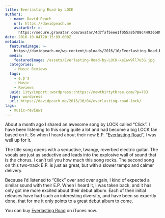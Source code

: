 ```yaml
---
title: Everlasting Road by LOCK
authors:
  - name: David Peach
    url: https://davidpeach.me
    avatarUrl: >-
      https://secure.gravatar.com/avatar/4d7faf5eee1f055a85788c44936b8995eaab6dfb004e7854ec747ccb272e91ee?s=96&d=mm&r=g
date: 2016-10-04T20:15:09.000Z
metadata:
  featuredImage: >-
    https://davidpeach.me/wp-content/uploads/2016/10/Everlasting-Road-by-LOCK.jpg
  media:
    featuredImage: /assets/Everlasting-Road-by-LOCK-keIww9ll7u3G.jpg
  categories:
    - Music Reviews
  tags:
    - e.p's
    - Music
    - Reviews
  uuid: 11ty/import::wordpress::https://newthirtythree.com/?p=783
  type: wordpress
  url: https://davidpeach.me/2016/10/04/everlasting-road-lock/
tags:
  - music-reviews
---
```

About a month ago I shared an awesome song by LOCK called “Click”. I have been listening to this song quite a lot and had become a big LOCK fan based on it. So when I heard about their new E.P. “[Everlasting Road](https://itunes.apple.com/us/album/everlasting-road-single/id1146890888)“, I was well up for it.

The title song opens with a seductive, twangy, reverbed electric guitar. The vocals are just as seductive and leads into the explosive wall of sound that is the chorus. I can’t tell you how much this song rocks. The second song on this two-track E.P. is just as great, but with a slower tempo and calmer delivery.

Because I’d listened to “Click” over and over again, I kind of expected a similar sound with their E.P. When I heard it, I was taken back, and it has only got me more excited about their debut album. Each of their initial releases have had such an interesting diversity, and have been so expertly done, that for me it only points to a great debut album to come.

You can buy [Everlasting Road](https://itunes.apple.com/us/album/everlasting-road-single/id1146890888) on iTunes now.